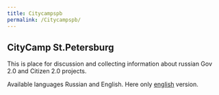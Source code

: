 ```yaml
---
title: Citycampspb
permalink: /Citycampspb/
---
```


CityCamp St.Petersburg
----------------------

This is place for discussion and collecting information about russian Gov 2.0 and Citizen 2.0 projects.

Available languages Russian and English. Here only [english](/english "wikilink") version.
